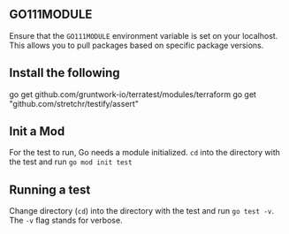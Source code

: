 ## GO111MODULE

Ensure that the `GO111MODULE` environment variable is set on your localhost. This allows you to pull packages based on specific package versions.

## Install the following

go get github.com/gruntwork-io/terratest/modules/terraform
go get "github.com/stretchr/testify/assert"

## Init a Mod
For the test to run, Go needs a module initialized. `cd` into the directory with the test and run `go mod init test`

## Running a test

Change directory (`cd`) into the directory with the test and run `go test -v`. The `-v` flag stands for verbose.
